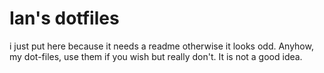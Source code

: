 # Ian's dotfiles

i just put here because it needs a readme otherwise it looks odd. Anyhow, my dot-files, use them if you wish but really don't. It is not a good idea.

